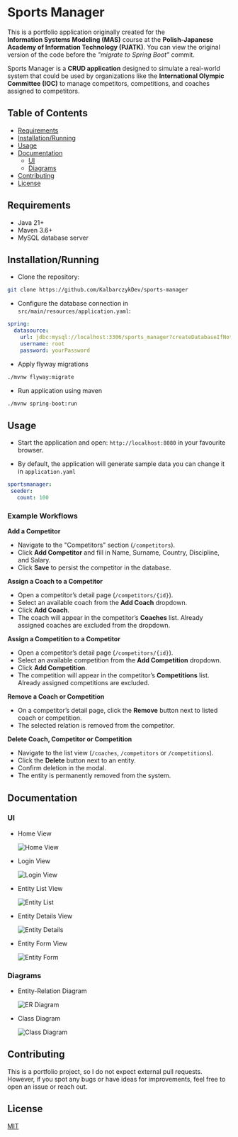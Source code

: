 # Sports Manager

This is a portfolio application originally created for the  
**Information Systems Modeling (MAS)** course at the **Polish-Japanese Academy of Information Technology (PJATK)**.
You can view the original version of the code before the _"migrate to Spring Boot"_ commit.

Sports Manager is a **CRUD application** designed to simulate a real-world system that could be used
by organizations like the **International Olympic Committee (IOC)** to manage competitors, competitions, and coaches
assigned to competitors.

## Table of Contents

- [Requirements](#requirements)
- [Installation/Running](#installationrunning)
- [Usage](#usage)
- [Documentation](#documentation)
    - [UI](#ui)
    - [Diagrams](#diagrams)
- [Contributing](#contributing)
- [License](#license)

## Requirements

- Java 21+
- Maven 3.6+
- MySQL database server

## Installation/Running

* Clone the repository:

```bash
git clone https://github.com/KalbarczykDev/sports-manager
```

* Configure the database connection in `src/main/resources/application.yaml`:

```yaml 
spring:
  datasource:
    url: jdbc:mysql://localhost:3306/sports_manager?createDatabaseIfNotExist=True
    username: root
    password: yourPassword 
```

* Apply flyway migrations

```bash
./mvnw flyway:migrate
```

* Run application using maven

```bash
./mvnw spring-boot:run
  ```

## Usage

- Start the application and open: `http://localhost:8080` in your favourite browser.

- By default, the application will generate sample data you can change it in `application.yaml`

 ````yaml
sportsmanager:
  seeder:
    count: 100
````

### Example Workflows

**Add a Competitor**

- Navigate to the "Competitors" section (`/competitors`).
- Click **Add Competitor** and fill in Name, Surname, Country, Discipline, and Salary.
- Click **Save** to persist the competitor in the database.

**Assign a Coach to a Competitor**

- Open a competitor’s detail page (`/competitors/{id}`).
- Select an available coach from the **Add Coach** dropdown.
- Click **Add Coach**.
- The coach will appear in the competitor’s **Coaches** list. Already assigned coaches are excluded from the dropdown.

**Assign a Competition to a Competitor**

- Open a competitor’s detail page (`/competitors/{id}`).
- Select an available competition from the **Add Competition** dropdown.
- Click **Add Competition**.
- The competition will appear in the competitor’s **Competitions** list. Already assigned competitions are excluded.

**Remove a Coach or Competition**

- On a competitor’s detail page, click the **Remove** button next to listed coach or competition.
- The selected relation is removed from the competitor.

**Delete Coach, Competitor or Competition**

- Navigate to the list view (`/coaches`, `/competitors` or `/competitions`).
- Click the **Delete** button next to an entity.
- Confirm deletion in the modal.
- The entity is permanently removed from the system.

## Documentation

### UI

* Home View

  ![Home View](images/home.png)

* Login View

  ![Login View](images/login.png)

* Entity List View

  ![Entity List](images/entity-list.png)

* Entity Details View

  ![Entity Details](images/entity-details.png)

* Entity Form View

  ![Entity Form](images/entity-form.png)

### Diagrams

* Entity-Relation Diagram

  ![ER Diagram](images/er-diagram.png)

* Class Diagram

  ![Class Diagram](./images/class-diagram.png)

## Contributing

This is a portfolio project, so I do not expect external pull requests.
However, if you spot any bugs or have ideas for improvements, feel free to open an issue or reach out.

## License

[MIT](https://choosealicense.com/licenses/mit/)